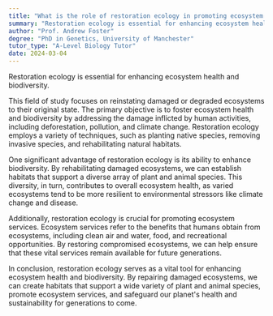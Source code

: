 ```yaml
---
title: "What is the role of restoration ecology in promoting ecosystem health and biodiversity?"
summary: "Restoration ecology is essential for enhancing ecosystem health and biodiversity, focusing on rehabilitating damaged environments and fostering sustainable ecosystems for future generations."
author: "Prof. Andrew Foster"
degree: "PhD in Genetics, University of Manchester"
tutor_type: "A-Level Biology Tutor"
date: 2024-03-04
---
```


Restoration ecology is essential for enhancing ecosystem health and biodiversity.

This field of study focuses on reinstating damaged or degraded ecosystems to their original state. The primary objective is to foster ecosystem health and biodiversity by addressing the damage inflicted by human activities, including deforestation, pollution, and climate change. Restoration ecology employs a variety of techniques, such as planting native species, removing invasive species, and rehabilitating natural habitats.

One significant advantage of restoration ecology is its ability to enhance biodiversity. By rehabilitating damaged ecosystems, we can establish habitats that support a diverse array of plant and animal species. This diversity, in turn, contributes to overall ecosystem health, as varied ecosystems tend to be more resilient to environmental stressors like climate change and disease.

Additionally, restoration ecology is crucial for promoting ecosystem services. Ecosystem services refer to the benefits that humans obtain from ecosystems, including clean air and water, food, and recreational opportunities. By restoring compromised ecosystems, we can help ensure that these vital services remain available for future generations.

In conclusion, restoration ecology serves as a vital tool for enhancing ecosystem health and biodiversity. By repairing damaged ecosystems, we can create habitats that support a wide variety of plant and animal species, promote ecosystem services, and safeguard our planet's health and sustainability for generations to come.
    